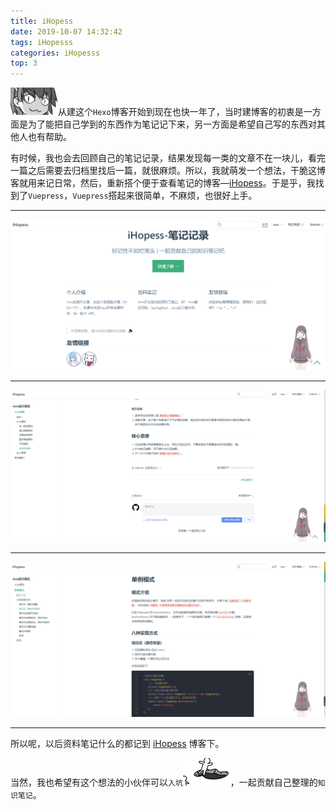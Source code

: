 ```yaml
---
title: iHopess
date: 2019-10-07 14:32:42
tags: iHopesss
categories: iHopesss
top: 3
---
```


<img src="../images/美琴.gif" alt="" data-action="zoom" style="display: inline-block;">从建这个`Hexo`博客开始到现在也快一年了，当时建博客的初衷是一方面是为了能把自己学到的东西作为笔记记下来，另一方面是希望自己写的东西对其他人也有帮助。

有时候，我也会去回顾自己的笔记记录，结果发现每一类的文章不在一块儿，看完一篇之后需要去归档里找后一篇，就很麻烦。所以，我就萌发一个想法，干脆这博客就用来记日常，然后，重新搭个便于查看笔记的博客—[iHopess](https://ihopess.layne666.site/)。于是乎，我找到了`Vuepress`，`Vuepress`搭起来很简单，不麻烦，也很好上手。

---

![iHopess](../images/iHopess/1.png)<!--more-->

---

![iHopess](../images/iHopess/2.png)

---

![iHopess](../images/iHopess/3.png)

---

所以呢，以后资料笔记什么的都记到 [iHopess](https://ihopess.layne666.site/) 博客下。

当然，我也希望有这个想法的小伙伴可以`入坑`<img src="../images/入坑.gif" alt="" data-action="zoom" style="display: inline-block;">，一起贡献自己整理的`知识笔记`。

